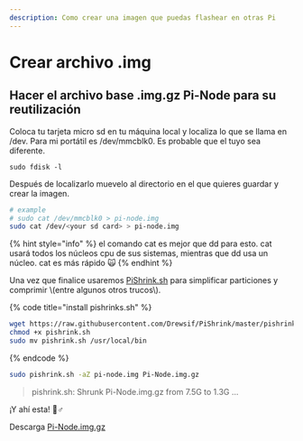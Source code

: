 ```yaml
---
description: Como crear una imagen que puedas flashear en otras Pi
---
```


# Crear archivo .img

## Hacer el archivo base .img.gz Pi-Node para su reutilización

Coloca tu tarjeta micro sd en tu máquina local y localiza lo que se llama en /dev. Para mi portátil es /dev/mmcblk0. Es probable que el tuyo sea diferente.

```text
sudo fdisk -l
```

Después de localizarlo muevelo al directorio en el que quieres guardar y crear la imagen.

```bash
# example
# sudo cat /dev/mmcblk0 > pi-node.img
sudo cat /dev/<your sd card> > pi-node.img
```

{% hint style="info" %}
el comando cat es mejor que dd para esto. cat usará todos los núcleos cpu de sus sistemas, mientras que dd usa un núcleo. cat es más rápido 🙀
{% endhint %}

Una vez que finalice usaremos [PiShrink.sh](https://github.com/Drewsif/PiShrink) para simplificar particiones y comprimir \\(entre algunos otros trucos\\).

{% code title="install pishrinks.sh" %}
```bash
wget https://raw.githubusercontent.com/Drewsif/PiShrink/master/pishrink.sh
chmod +x pishrink.sh
sudo mv pishrink.sh /usr/local/bin
```
{% endcode %}

```bash
sudo pishrink.sh -aZ pi-node.img Pi-Node.img.gz
```

> pishrink.sh: Shrunk Pi-Node.img.gz from 7.5G to 1.3G ...

¡Y ahí esta! 🧙♂

Descarga [Pi-Node.img.gz](https://db.adamantium.online/Pi-Node.img.gz)

